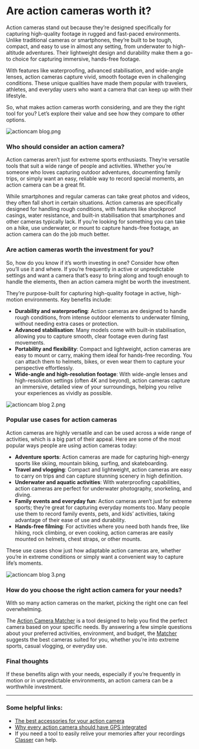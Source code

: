 # Are action cameras worth it?

Action cameras stand out because they’re designed specifically for capturing high-quality footage in rugged and fast-paced environments. Unlike traditional cameras or smartphones, they’re built to be tough, compact, and easy to use in almost any setting, from underwater to high-altitude adventures. Their lightweight design and durability make them a go-to choice for capturing immersive, hands-free footage.

With features like waterproofing, advanced stabilisation, and wide-angle lenses, action cameras capture vivid, smooth footage even in challenging conditions. These unique qualities have made them popular with travelers, athletes, and everyday users who want a camera that can keep up with their lifestyle.

So, what makes action cameras worth considering, and are they the right tool for you? Let’s explore their value and see how they compare to other options.

![actioncam blog.png]({{image-path}}/actioncam_blog.png)

### Who should consider an action camera?

Action cameras aren’t just for extreme sports enthusiasts. They’re versatile tools that suit a wide range of people and activities. Whether you’re someone who loves capturing outdoor adventures, documenting family trips, or simply want an easy, reliable way to record special moments, an action camera can be a great fit.

While smartphones and regular cameras can take great photos and videos, they often fall short in certain situations. Action cameras are specifically designed for handling rough conditions, with features like shockproof casings, water resistance, and built-in stabilisation that smartphones and other cameras typically lack. If you’re looking for something you can take on a hike, use underwater, or mount to capture hands-free footage, an action camera can do the job much better.

### **Are action cameras worth the investment for you?**

So, how do you know if it’s worth investing in one? Consider how often you’ll use it and where. If you’re frequently in active or unpredictable settings and want a camera that’s easy to bring along and tough enough to handle the elements, then an action camera might be worth the investment. 

They’re purpose-built for capturing high-quality footage in active, high-motion environments. Key benefits include:

- **Durability and waterproofing**: Action cameras are designed to handle rough conditions, from intense outdoor elements to underwater filming, without needing extra cases or protection.
- **Advanced stabilisation**: Many models come with built-in stabilisation, allowing you to capture smooth, clear footage even during fast movements.
- **Portability and flexibility**: Compact and lightweight, action cameras are easy to mount or carry, making them ideal for hands-free recording. You can attach them to helmets, bikes, or even wear them to capture your perspective effortlessly.
- **Wide-angle and high-resolution footage**: With wide-angle lenses and high-resolution settings (often 4K and beyond), action cameras capture an immersive, detailed view of your surroundings, helping you relive your experiences as vividly as possible.

![actioncam blog 2.png]({{image-path}}/actioncam_blog_2.png)

### Popular use cases for action cameras

Action cameras are highly versatile and can be used across a wide range of activities, which is a big part of their appeal. Here are some of the most popular ways people are using action cameras today:

- **Adventure sports**: Action cameras are made for capturing high-energy sports like skiing, mountain biking, surfing, and skateboarding.
- **Travel and vlogging**: Compact and lightweight, action cameras are easy to carry on trips and can capture stunning scenery in high definition.
- **Underwater and aquatic activities**: With waterproofing capabilities, action cameras are perfect for underwater photography, snorkeling, and diving.
- **Family events and everyday fun**: Action cameras aren’t just for extreme sports; they’re great for capturing everyday moments too. Many people use them to record family events, pets, and kids’ activities, taking advantage of their ease of use and durability.
- **Hands-free filming**: For activities where you need both hands free, like hiking, rock climbing, or even cooking, action cameras are easily mounted on helmets, chest straps, or other mounts.

These use cases show just how adaptable action cameras are, whether you’re in extreme conditions or simply want a convenient way to capture life’s moments.

![actioncam blog 3.png]({{image-path}}/actioncam_blog_3.png)

### **How do you choose the right action camera for your needs?**

With so many action cameras on the market, picking the right one can feel overwhelming.

The [Action Camera Matcher](https://classermedia.com/action-camera-matcher) is a tool designed to help you find the perfect camera based on your specific needs. By answering a few simple questions about your preferred activities, environment, and budget, the [Matcher](https://classermedia.com/action-camera-matcher) suggests the best cameras suited for you, whether you’re into extreme sports, casual vlogging, or everyday use.

### Final thoughts

If these benefits align with your needs, especially if you’re frequently in motion or in unpredictable environments, an action camera can be a worthwhile investment.

---

### Some helpful links:

- [The best accessories for your action camera](https://classermedia.com/stories/3478f7ba-8b13-4622-ae50-dbc7ba76c49a)
- [Why every action camera should have GPS integrated](https://classermedia.com/stories/1e997fe0-383b-4821-87fa-d975bf943aae)
- If you need a tool to easily relive your memories after your recordings [Classer](https://classermedia.com/) can help.